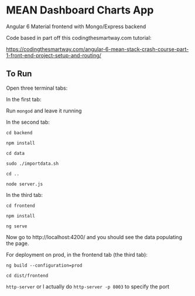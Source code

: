 # MEAN Dashboard Charts App

Angular 6 Material frontend with Mongo/Express backend

Code based in part off this codingthesmartway.com tutorial:

https://codingthesmartway.com/angular-6-mean-stack-crash-course-part-1-front-end-project-setup-and-routing/

## To Run
Open three terminal tabs:

In the first tab:

Run `mongod` and leave it running

In the second tab:

`cd backend`

`npm install`

`cd data`

`sudo ./importdata.sh`

`cd ..`

`node server.js`

In the third tab:

`cd frontend`

`npm install`

`ng serve`

Now go to http://localhost:4200/ and you should see the data populating the page.

For deployment on prod, in the frontend tab (the third tab):

`ng build --configuration=prod`

`cd dist/frontend`

`http-server` or I actually do `http-server -p 8003` to specify the port
